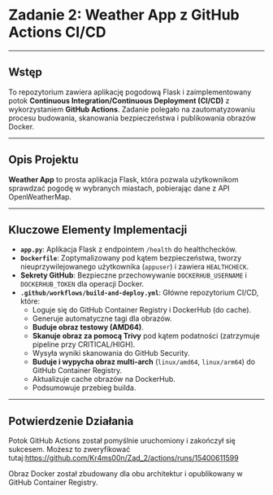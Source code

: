 # Zadanie 2: Weather App z GitHub Actions CI/CD

---

## Wstęp

To repozytorium zawiera aplikację pogodową Flask i zaimplementowany potok **Continuous Integration/Continuous Deployment (CI/CD)** z wykorzystaniem **GitHub Actions**. Zadanie polegało na zautomatyzowaniu procesu budowania, skanowania bezpieczeństwa i publikowania obrazów Docker.

---

## Opis Projektu

**Weather App** to prosta aplikacja Flask, która pozwala użytkownikom sprawdzać pogodę w wybranych miastach, pobierając dane z API OpenWeatherMap.

---

## Kluczowe Elementy Implementacji

* **`app.py`**: Aplikacja Flask z endpointem `/health` do healthchecków.
* **`Dockerfile`**: Zoptymalizowany pod kątem bezpieczeństwa, tworzy nieuprzywilejowanego użytkownika (`appuser`) i zawiera `HEALTHCHECK`.
* **Sekrety GitHub**: Bezpieczne przechowywanie `DOCKERHUB_USERNAME` i `DOCKERHUB_TOKEN` dla operacji Docker.
* **`.github/workflows/build-and-deploy.yml`**: Główne repozytorium CI/CD, które:
    * Loguje się do GitHub Container Registry i DockerHub (do cache).
    * Generuje automatyczne tagi dla obrazów.
    * **Buduje obraz testowy (AMD64)**.
    * **Skanuje obraz za pomocą Trivy** pod kątem podatności (zatrzymuje pipeline przy CRITICAL/HIGH).
    * Wysyła wyniki skanowania do GitHub Security.
    * **Buduje i wypycha obraz multi-arch** (`linux/amd64`, `linux/arm64`) do GitHub Container Registry.
    * Aktualizuje cache obrazów na DockerHub.
    * Podsumowuje przebieg builda.

---

## Potwierdzenie Działania

Potok GitHub Actions został pomyślnie uruchomiony i zakończył się sukcesem. Możesz to zweryfikować tutaj:https://github.com/Kr4ms00n/Zad_2/actions/runs/15400611599

Obraz Docker został zbudowany dla obu architektur i opublikowany w GitHub Container Registry.
